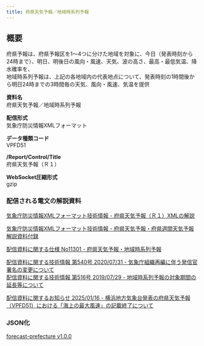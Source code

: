 ```yaml
---
title: 府県天気予報／地域時系列予報
---
```


## 概要

府県予報は、府県予報区を1～4つに分けた地域を対象に、今日（発表時刻から24時まで）、明日、明後日の風向・風速、天気、波の高さ、最高・最低気温、降水確率を、<br/>
地域時系列予報は、上記の各地域内の代表地点について、発表時刻の1時間後から明日24時までの3時間毎の天気、風向・風速、気温を提供

**資料名** <br/>
府県天気予報／地域時系列予報

**配信形式** <br/>
気象庁防災情報XMLフォーマット

**データ種類コード** <br/>
VPFD51

**/Report/Control/Title** <br/>
府県天気予報（Ｒ１）

**WebSocket圧縮形式** <br/>
gzip

### 配信される電文の解説資料

[気象庁防災情報XMLフォーマット技術情報 - 府県天気予報（Ｒ１）XMLの解説](https://dmdata.jp/docs/jma/manual/0301-0301.pdf)

[気象庁防災情報XMLフォーマット技術情報 - 府県天気予報・府県週間天気予報 解説資料付録](https://dmdata.jp/docs/jma/manual/0301-0313_appendix.pdf)

[配信資料に関する仕様 No11301 - 府県天気予報・地域時系列予報](https://www.data.jma.go.jp/suishin/shiyou/pdf/no11301)

[配信資料に関する技術情報 第540号 2020/07/31 - 気象庁組織再編に伴う発信官署名の変更について](https://dmdata.jp/docs/jma/technical/540.pdf) <br/>
[配信資料に関する技術情報 第516号 2019/07/29 - 地域時系列予報の対象期間の延長等について](https://dmdata.jp/docs/jma/technical/516.pdf)

[配信資料に関するお知らせ 2025/01/16 - 横浜地方気象台発表の府県天気予報（VPFD51）における「海上の最大風速」の記載終了について](https://dmdata.jp/docs/jma/notice/20250116a.pdf)

### JSON化

[forecast-prefecture v1.0.0](/docs/reference/conversion/json/schema/forecast-prefecture.md)
